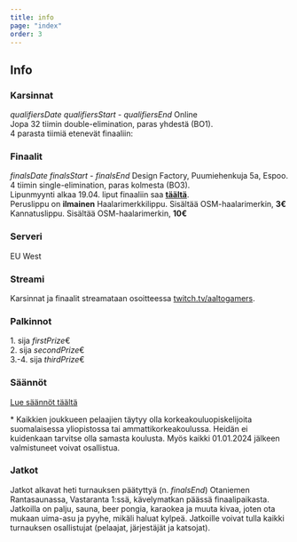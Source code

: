 ```yaml
---
title: info
page: "index"
order: 3
---
```


## Info

### Karsinnat

$qualifiersDate$ $qualifiersStart$ - $qualifiersEnd$ Online  
Jopa 32 tiimin double-elimination, paras yhdestä (BO1).  
4 parasta tiimiä etenevät finaaliin:  

### Finaalit

$finalsDate$ $finalsStart$ - $finalsEnd$ Design Factory, Puumiehenkuja 5a, Espoo.  
4 tiimin single-elimination, paras kolmesta (BO3).  
Lipunmyynti alkaa 19.04. liput finaaliin saa **[täältä]($ticketLink$)**.  
<lx>Peruslippu on **ilmainen**</lx>
<lx>Haalarimerkkilippu. Sisältää OSM-haalarimerkin, **3€**</lx>
<lx>Kannatuslippu. Sisältää OSM-haalarimerkin, **10€**</lx>


### Serveri

EU West

### Streami

Karsinnat ja finaalit streamataan osoitteessa [twitch.tv/aaltogamers](https://twitch.tv/aaltogamers).

### Palkinnot

1\. sija $firstPrize$€  
2\. sija $secondPrize$€  
3\.-4. sija $thirdPrize$€

### Säännöt

[Lue säännöt täältä](/rules)

\* Kaikkien joukkueen pelaajien täytyy olla korkeakouluopiskelijoita suomalaisessa yliopistossa tai ammattikorkeakoulussa. Heidän ei kuidenkaan tarvitse olla samasta koulusta. Myös kaikki 01.01.2024 jälkeen valmistuneet  voivat osallistua.

### Jatkot

Jatkot alkavat heti turnauksen päätyttyä (n. $finalsEnd$) Otaniemen Rantasaunassa, Vastaranta 1:ssä, kävelymatkan päässä finaalipaikasta. Jatkoilla on palju, sauna, beer pongia, karaokea ja muuta kivaa, joten ota mukaan uima-asu ja pyyhe, mikäli haluat kylpeä.
Jatkoille voivat tulla kaikki turnauksen osallistujat (pelaajat, järjestäjät ja katsojat).
